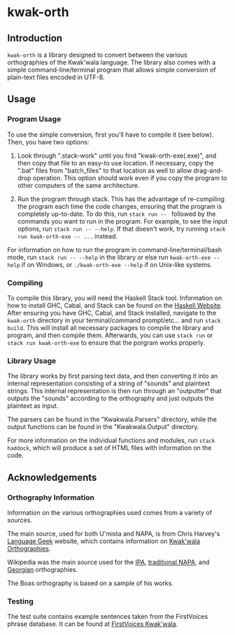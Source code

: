 # kwak-orth

## Introduction

`kwak-orth` is a library designed to convert between the various
orthographies of the Kwak'wala language. The library also comes
with a simple command-line/terminal program that allows simple
conversion of plain-text files encoded in UTF-8.

## Usage

### Program Usage

To use the simple conversion, first you'll have to compile it
(see below). Then, you have two options:

   1. Look through ".stack-work" until you find
      "kwak-orth-exe(.exe)", and then copy that
      file to an easy-to use location. If
      necessary, copy the ".bat" files from
      "batch_files" to that location as well
      to allow drag-and-drop operation. This
      option should work even if you copy the program
      to other computers of the same architecture.

   2. Run the program through stack. This has the
      advantage of re-compiling the program each
      time the code changes, ensuring that the 
      program is completely up-to-date. To do this,
      run `stack run -- ` followed by the commands
      you want to run in the program. For example,
      to see the input options, run
      `stack run -- --help`. If that doesn't work,
      try running `stack run kwak-orth-exe -- ...`
      instead.

For information on how to run the program in command-line/terminal/bash
mode, run `stack run -- --help` in the library or else run
`kwak-orth-exe --help` if on Windows, or `./kwak-orth-exe --help`
if on Unix-like systems.

### Compiling

To compile this library, you will need the Haskell Stack
tool. Information on how to install GHC, Cabal, and Stack
can be found on the [Haskell Website](https://www.haskell.org/downloads/).
After ensuring you have GHC, Cabal, and Stack installed, navigate
to the `kwak-orth` directory in your terminal/command prompt/etc...
and run `stack build`. This will install all necessary packages
to compile the library and program, and then compile them.
Afterwards, you can use `stack run` or `stack run kwak-orth-exe`
to ensure that the porgram works properly.

### Library Usage

The library works by first parsing text data, and then converting
it into an internal representation consisting of a string of
"sounds" and plaintext strings. This internal representation is
then run through an "outputter" that outputs the "sounds" according
to the orthography and just outputs the plaintext as input.

The parsers can be found in the "Kwakwala.Parsers" directory,
while the output functions can be found in the "Kwakwala.Output"
directory.

For more information on the individual functions and modules,
run `stack haddock`, which will produce a set of HTML files
with information on the code.

## Acknowledgements

### Orthography Information

Information on the various orthographies used comes from
a variety of sources.

The main source, used for both U'mista and NAPA, is from
Chris Harvey's [Language Geek](https://www.languagegeek.com/index.html)
website, which contains information on [Kwak'wala Orthographies](https://www.languagegeek.com/wakashan/kwakwala.html).

Wikipedia was the main source used for the [IPA](https://en.wikipedia.org/wiki/Kwak%CA%BCwala),
[traditional NAPA](https://en.wikipedia.org/wiki/Americanist_phonetic_notation), and
[Georgian](https://en.wikipedia.org/wiki/Georgian_scripts) orthographies.

The Boas orthography is based on a sample of his works.

### Testing

The test suite contains example sentences taken from the FirstVoices
phrase database. It can be found at
[FirstVoices Kwak'wala](https://www.firstvoices.com/explore/FV/sections/Data/Kwak'wala/Kwak%CC%93wala/Kwak%CC%93wala).